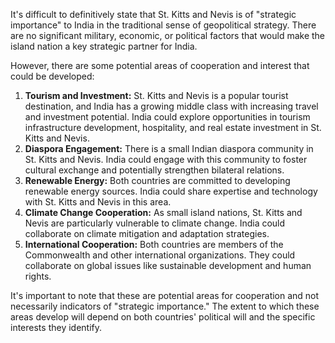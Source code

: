It's difficult to definitively state that St. Kitts and Nevis is of "strategic importance" to India in the traditional sense of geopolitical strategy. There are no significant military, economic, or political factors that would make the island nation a key strategic partner for India. 

However, there are some potential areas of cooperation and interest that could be developed:

1. **Tourism and Investment:** St. Kitts and Nevis is a popular tourist destination, and India has a growing middle class with increasing travel and investment potential.  India could explore opportunities in tourism infrastructure development, hospitality, and real estate investment in St. Kitts and Nevis. 
2. **Diaspora Engagement:**  There is a small Indian diaspora community in St. Kitts and Nevis. India could engage with this community to foster cultural exchange and potentially strengthen bilateral relations.
3. **Renewable Energy:** Both countries are committed to developing renewable energy sources. India could share expertise and technology with St. Kitts and Nevis in this area.
4. **Climate Change Cooperation:**  As small island nations, St. Kitts and Nevis are particularly vulnerable to climate change. India could collaborate on climate mitigation and adaptation strategies.
5. **International Cooperation:**  Both countries are members of the Commonwealth and other international organizations. They could collaborate on global issues like sustainable development and human rights.

It's important to note that these are potential areas for cooperation and not necessarily indicators of "strategic importance." The extent to which these areas develop will depend on both countries' political will and the specific interests they identify. 
